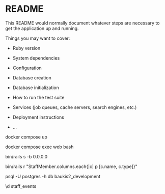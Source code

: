# README

This README would normally document whatever steps are necessary to get the
application up and running.

Things you may want to cover:

* Ruby version

* System dependencies

* Configuration

* Database creation

* Database initialization

* How to run the test suite

* Services (job queues, cache servers, search engines, etc.)

* Deployment instructions

* ...

<!-- docker起動 -->
docker compose up

<!-- webコンテナへのログイン -->
docker compose exec web bash 

<!-- サーバー立ち上げ(コンテナログイン時) -->
bin/rails s -b 0.0.0.0

<!-- DBの確認 -->
bin/rails r "StaffMember.columns.each{|c| p [c.name, c.type]}"

<!-- psqlターミナルを開く -->
psql -U postgres -h db baukis2_development

<!-- 例staff_eventsの情報を見る -->
\d staff_events
